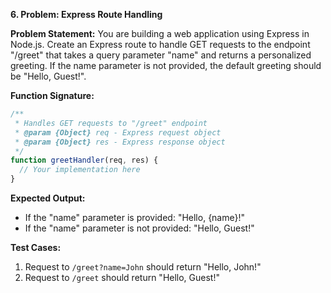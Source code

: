 **6. Problem: Express Route Handling**

**Problem Statement:**
You are building a web application using Express in Node.js. Create an Express route to handle GET requests to the endpoint "/greet" that takes a query parameter "name" and returns a personalized greeting. If the name parameter is not provided, the default greeting should be "Hello, Guest!".

**Function Signature:**
```javascript
/**
 * Handles GET requests to "/greet" endpoint
 * @param {Object} req - Express request object
 * @param {Object} res - Express response object
 */
function greetHandler(req, res) {
  // Your implementation here
}
```

**Expected Output:**
- If the "name" parameter is provided: "Hello, {name}!"
- If the "name" parameter is not provided: "Hello, Guest!"

**Test Cases:**
1. Request to `/greet?name=John` should return "Hello, John!"
2. Request to `/greet` should return "Hello, Guest!"
